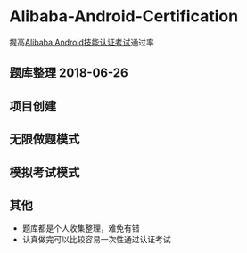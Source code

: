 # Alibaba-Android-Certification
提高[Alibaba Android技能认证考试](https://yq.aliyun.com/promotion/552?utm_content=m_42909)通过率



题库整理 2018-06-26
-------

项目创建 
-------

无限做题模式 
-------

模拟考试模式
-------

其他
-------
* 题库都是个人收集整理，难免有错
* 认真做完可以比较容易一次性通过认证考试
